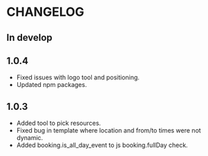 # CHANGELOG

## In develop

## 1.0.4

* Fixed issues with logo tool and positioning.
* Updated npm packages.

## 1.0.3

* Added tool to pick resources.
* Fixed bug in template where location and from/to times were not dynamic.
* Added booking.is_all_day_event to js booking.fullDay check.
